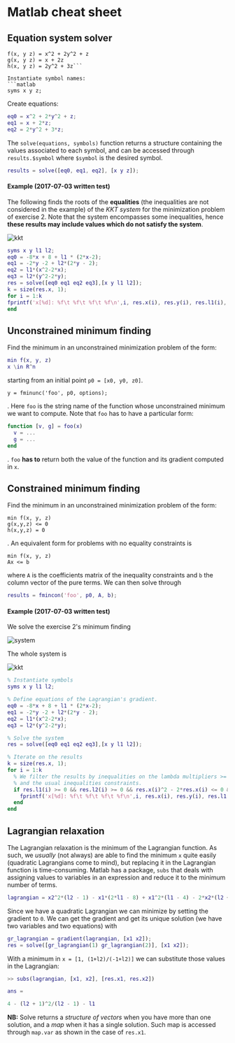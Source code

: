 # Matlab cheat sheet

## Equation system solver
```
f(x, y z) = x^2 + 2y^2 + z
g(x, y z) = x + 2z
h(x, y z) = 2y^2 + 3z```

Instantiate symbol names:
```matlab
syms x y z;
```
Create equations:
```matlab
eq0 = x^2 + 2*y^2 + z;
eq1 = x + 2*z;
eq2 = 2*y^2 + 3*z;
```
The `solve(equations, symbols)` function returns a structure containing the values associated to each symbol, and can be accessed through `results.$symbol` where `$symbol` is the desired symbol.
```matlab
results = solve([eq0, eq1, eq2], [x y z]);
```
#### Example (2017-07-03 written test)
The following finds the roots of the **equalities** (the inequalities are not considered in the example) of the _KKT system_ for the minimization problem of exercise 2.
Note that the system encompasses some inequalities, hence **these results may include values which do not satisfy the system**.


![kkt](http://i.imgur.com/yX7VuGv.png "KKT")
```matlab
syms x y l1 l2;
eq0 = -8*x + 8 + l1 * (2*x-2);
eq1 = -2*y -2 + l2*(2*y - 2);
eq2 = l1*(x^2-2*x);
eq3 = l2*(y^2-2*y);
res = solve([eq0 eq1 eq2 eq3],[x y l1 l2]);
k = size(res.x, 1);
for i = 1:k
fprintf('x[%d]: %f\t %f\t %f\t %f\n',i, res.x(i), res.y(i), res.l1(i), res.l2(i));
end
```


## Unconstrained minimum finding
Find the minimum in an unconstrained minimization problem of the form:
```matlab
min f(x, y, z)
x \in R^n
```
starting from an initial point `p0 = [x0, y0, z0]`.
```
y = fminunc('foo', p0, options);
```
. Here `foo` is the string name of the function whose unconstrained minimum we want to compute.
Note that `foo` has to have a particular form:
```matlab
function [v, g] = foo(x)
  v = ...
  g = ...
end
```
. `foo` **has to** return both the value of the function and its gradient computed in `x`.


## Constrained minimum finding
Find the minimum in an unconstrained minimization problem of the form:
```
min f(x, y, z)
g(x,y,z) <= 0
h(x,y,z) = 0
```
. An equivalent form for problems with no equality constraints is
```
min f(x, y, z)
Ax <= b
```
where `A` is the coefficients matrix of the inequality constraints and `b` the column vector of the pure terms.
We can then solve through
```matlab
results = fmincon('foo', p0, A, b);
```
#### Example (2017-07-03 written test)
We solve the exercise 2's minimum finding


  ![system](http://i.imgur.com/WAAMs6q.png "System")

The whole system is


  ![kkt](http://i.imgur.com/yX7VuGv.png "KKT")
```matlab
% Instantiate symbols
syms x y l1 l2;

% Define equations of the Lagrangian's gradient.
eq0 = -8*x + 8 + l1 * (2*x-2);
eq1 = -2*y -2 + l2*(2*y - 2);
eq2 = l1*(x^2-2*x);
eq3 = l2*(y^2-2*y);

% Solve the system
res = solve([eq0 eq1 eq2 eq3],[x y l1 l2]);

% Iterate on the results
k = size(res.x, 1);
for i = 1:k
  % We filter the results by inequalities on the lambda multipliers >= 0
  % and the usual inequalities constraints.
  if res.l1(i) >= 0 && res.l2(i) >= 0 && res.x(i)^2 - 2*res.x(i) <= 0 && res.y(i)^2 - 2*res.y(i) <= 0
    fprintf('x[%d]: %f\t %f\t %f\t %f\n',i, res.x(i), res.y(i), res.l1(i), res.l2(i));
  end
end
```

## Lagrangian relaxation
The Lagrangian relaxation is the minimum of the Lagrangian function.
As such, we *usually* (not always) are able to find the minimum `x` quite easily (quadratic Lagrangians come to mind), but replacing it in the Lagrangian function is time-consuming.
Matlab has a package, `subs` that deals with assigning values to variables in an expression and reduce it to the minimum number of terms.

```matlab
lagrangian = x2^2*(l2 - 1) - x1*(2*l1 - 8) + x1^2*(l1 - 4) - 2*x2*(l2 + 1);
```
Since we have a quadratic Lagrangian we can minimize by setting the gradient to `0`.
We can get the gradient and get its unique solution (we have two variables and two equations) with
```matlab
gr_lagrangian = gradient(lagrangian, [x1 x2]);
res = solve([gr_lagrangian(1) gr_lagrangian(2)], [x1 x2]);
```
With a minimum in `x = [1, (1+l2)/(-1+l2)]` we can substitute those values in the Lagrangian:
```matlab
>> subs(lagrangian, [x1, x2], [res.x1, res.x2])

ans =

4 - (l2 + 1)^2/(l2 - 1) - l1
```
**NB:** Solve returns a *structure of vectors* when you have more than one solution, and a *map* when it has a single solution.
Such map is accessed through `map.var` as shown in the case of `res.x1`.